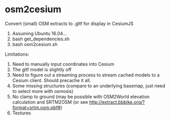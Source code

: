 # osm2cesium
Convert (small) OSM extracts to .gltf for display in CesiumJS

1. Assuming Ubuntu 16.04...
2. bash get_dependencies.sh
3. bash osm2cesium.sh

Limitations:

1. Need to manually input coordinates into Cesium
2. The gltf model is slightly off
3. Need to figure out a streaming process to stream cached models to a Cesium client. Should precache it all.
4. Some missing structures (compare to an underlying basemap, just need to select more with osmosis)
5. No clamp to ground (may be possible with OSM2World elevation calculation and SRTM2OSM (or see http://extract.bbbike.org/?format=srtm.osm.pbf#)
6. Textures
